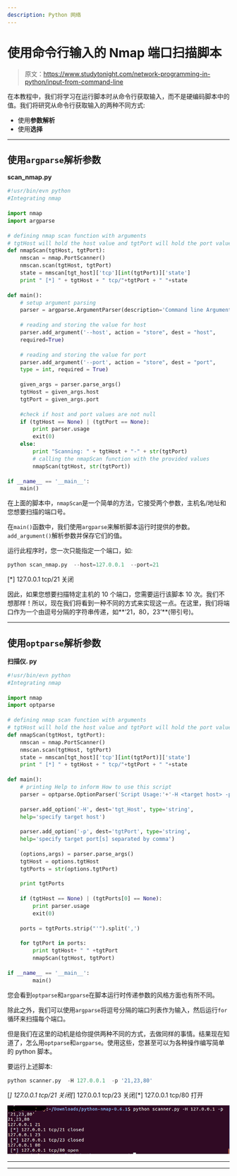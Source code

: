 ```yaml
---
description: Python 网络
---
```


# 使用命令行输入的 Nmap 端口扫描脚本

> 原文：<https://www.studytonight.com/network-programming-in-python/input-from-command-line>

在本教程中，我们将学习在运行脚本时从命令行获取输入，而不是硬编码脚本中的值。我们将研究从命令行获取输入的两种不同方式:

*   使用**参数解析**
*   使用**选择**

* * *

## 使用`argparse`解析参数

**scan_nmap.py**

```py
#!usr/bin/evn python
#Integrating nmap

import nmap
import argparse

# defining nmap scan function with arguments
# tgtHost will hold the host value and tgtPort will hold the port value
def nmapScan(tgtHost, tgtPort):
    nmscan = nmap.PortScanner()
    nmscan.scan(tgtHost, tgtPort)
    state = nmscan[tgt_host]['tcp'][int(tgtPort)]['state']
    print " [*] " + tgtHost + " tcp/"+tgtPort + " "+state

def main():
    # setup argument parsing
    parser = argparse.ArgumentParser(description='Command line Argument passing example')

    # reading and storing the value for host
    parser.add_argument('--host', action = "store", dest = "host",
    required=True)

    # reading and storing the value for port
    parser.add_argument('--port', action = "store", dest = "port", 
    type = int, required = True)

    given_args = parser.parse_args()
    tgtHost = given_args.host
    tgtPort = given_args.port

    #check if host and port values are not null
    if (tgtHost == None) | (tgtPort == None):
        print parser.usage
        exit(0)
    else:
        print "Scanning: " + tgtHost + "-" + str(tgtPort)
        # calling the nmapScan function with the provided values
        nmapScan(tgtHost, str(tgtPort))

if __name__ == '__main__':
    main()
```

在上面的脚本中，`nmapScan`是一个简单的方法，它接受两个参数，主机名/地址和您想要扫描的端口号。

在`main()`函数中，我们使用`argparse`来解析脚本运行时提供的参数。`add_argument()`解析参数并保存它们的值。

运行此程序时，您一次只能指定一个端口，如:

```py
python scan_nmap.py  --host=127.0.0.1  --port=21
```

[*] 127.0.0.1 tcp/21 关闭

因此，如果您想要扫描特定主机的 10 个端口，您需要运行该脚本 10 次。我们不想那样！所以，现在我们将看到一种不同的方式来实现这一点。在这里，我们将端口作为一个由逗号分隔的字符串传递，如**‘21，80，23’**(带引号)。

* * *

## 使用`optparse`解析参数

**扫描仪. py**

```py
#!usr/bin/evn python
#Integrating nmap

import nmap
import optparse

# defining nmap scan function with arguments
# tgtHost will hold the host value and tgtPort will hold the port value
def nmapScan(tgtHost, tgtPort):
    nmscan = nmap.PortScanner()
    nmscan.scan(tgtHost, tgtPort)
    state = nmscan[tgt_host]['tcp'][int(tgtPort)]['state']
    print " [*] " + tgtHost + " tcp/"+tgtPort + " "+state

def main():
    # printing Help to inform How to use this script
    parser = optparse.OptionParser('Script Usage:'+'-H <target host> -p <target port>')

    parser.add_option('-H', dest='tgt_Host', type='string', 
    help='specify target host')

    parser.add_option('-p', dest='tgtPort', type='string', 
    help='specify target port[s] separated by comma')

    (options,args) = parser.parse_args()
    tgtHost = options.tgtHost
    tgtPorts = str(options.tgtPort)

    print tgtPorts

    if (tgtHost == None) | (tgtPorts[0] == None):
        print parser.usage
        exit(0)

    ports = tgtPorts.strip("'").split(',')

    for tgtPort in ports:
        print tgtHost+ " " +tgtPort
        nmapScan(tgtHost, tgtPort)

if __name__ == '__main__':
        main()
```

您会看到`optparse`和`argparse`在脚本运行时传递参数的风格方面也有所不同。

除此之外，我们可以使用`argparse`将逗号分隔的端口列表作为输入，然后运行`for`循环来扫描每个端口。

但是我们在这里的动机是给你提供两种不同的方式，去做同样的事情。结果现在知道了，怎么用`optparse`和`argparse`。使用这些，您甚至可以为各种操作编写简单的 python 脚本。

要运行上述脚本:

```py
python scanner.py  -H 127.0.0.1  -p '21,23,80'
```

[*] 127.0.0.1 tcp/21 关闭[*] 127.0.0.1 tcp/23 关闭[*] 127.0.0.1 tcp/80 打开

![Taking Input from Command Line for a python script using argparse and optparse](img/baf57ea4c756d824af3037673c073f72.png)

* * *

* * *